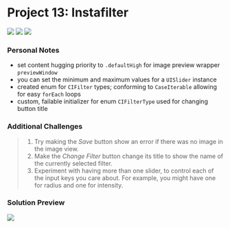 # Project 13: Instafilter

[![](https://img.shields.io/badge/Hacking%20with%20iOS-2019.10.26-36A9AE?logo=gumroad)](https://www.hackingwithswift.com/store/hacking-with-ios) [![](https://img.shields.io/badge/Xcode-11.3.1-3d8af0?logo=xcode)](#) [![](https://img.shields.io/badge/Swift-5.1-FA7343?logo=swift)](#)

### Personal Notes
- set content hugging priority to `.defaultHigh` for image preview wrapper `previewWindow`
- you can set the minimum and maximum values for a `UISlider` instance
- created enum for `CIFilter` types; conforming to `CaseIterable` allowing for easy `forEach` loops
- custom, failable initializer for enum `CIFilterType` used for changing button title

### Additional Challenges
> 1. Try making the _Save_ button show an error if there was no image in the image view.
> 2. Make the _Change Filter_ button change its title to show the name of the currently selected filter.
> 3. Experiment with having more than one slider, to control each of the input keys you care about. For example, you might have one for radius and one for intensity.

### Solution Preview
<img src="https://user-images.githubusercontent.com/4438390/71869936-0900a200-30e2-11ea-9196-f48911d6e38d.png">

